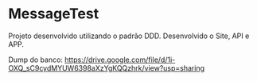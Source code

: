 # MessageTest
Projeto desenvolvido utilizando o padrão DDD.
Desenvolvido o Site, API e APP.

Dump do banco:
https://drive.google.com/file/d/1i-OXQ_sC9cydMYUW6398aXzYgKQQzhrk/view?usp=sharing
